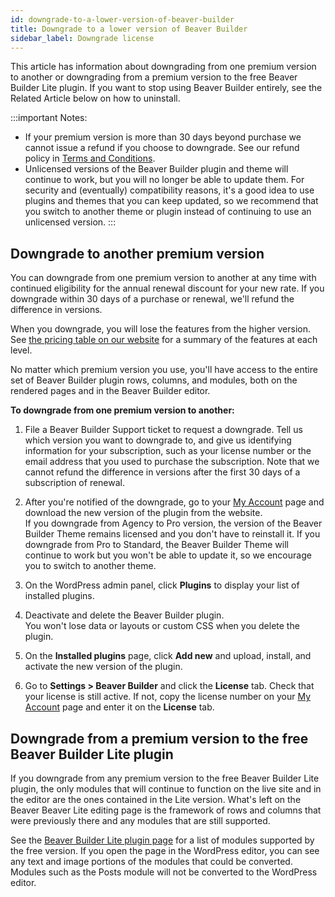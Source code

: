 ```yaml
---
id: downgrade-to-a-lower-version-of-beaver-builder
title: Downgrade to a lower version of Beaver Builder
sidebar_label: Downgrade license
---
```


This article has information about downgrading from one premium version to
another or downgrading from a premium version to the free Beaver Builder Lite
plugin. If you want to stop using Beaver Builder entirely, see the Related
Article below on how to uninstall.

:::important Notes:
  * If your premium version is more than 30 days beyond purchase we cannot issue a refund if you choose to downgrade. See our refund policy in [Terms and Conditions](https://www.wpbeaverbuilder.com/terms-and-conditions/).
  * Unlicensed versions of the Beaver Builder plugin and theme will continue to work, but you will no longer be able to update them. For security and (eventually) compatibility reasons, it's a good idea to use plugins and themes that you can keep updated, so we recommend that you switch to another theme or plugin instead of continuing to use an unlicensed version.
:::

## Downgrade to another premium version

You can downgrade from one premium version to another at any time with
continued eligibility for the annual renewal discount for your new rate. If
you downgrade within 30 days of a purchase or renewal, we'll refund the
difference in versions.

When you downgrade, you will lose the features from the higher version. See
[the pricing table on our website](https://www.wpbeaverbuilder.com/pricing/)
for a summary of the features at each level.

No matter which premium version you use, you'll have access to the entire set
of Beaver Builder plugin rows, columns, and modules, both on the rendered
pages and in the Beaver Builder editor.

**To downgrade from one premium version to another:**

  1. File a Beaver Builder Support ticket to request a downgrade. Tell us which version you want to downgrade to, and give us identifying information for your subscription, such as your license number or the email address that you used to purchase the subscription. Note that we cannot refund the difference in versions after the first 30 days of a subscription of renewal.
  2. After you're notified of the downgrade, go to your [My Account](https://www.wpbeaverbuilder.com/my-account/) page and download the new version of the plugin from the website.  
If you downgrade from Agency to Pro version, the version of the Beaver Builder
Theme remains licensed and you don't have to reinstall it. If you downgrade
from Pro to Standard, the Beaver Builder Theme will continue to work but you
won't be able to update it, so we encourage you to switch to another theme.

  3. On the WordPress admin panel, click **Plugins** to display your list of installed plugins.
  4. Deactivate and delete the Beaver Builder plugin.  
You won't lose data or layouts or custom CSS when you delete the plugin.

  5. On the **Installed plugins** page, click **Add new** and upload, install, and activate the new version of the plugin.
  6. Go to **Settings > Beaver Builder** and click the **License** tab. Check that your license is still active. If not, copy the license number on your [My Account](https://www.wpbeaverbuilder.com/my-account/) page and enter it on the **License** tab.

## Downgrade from a premium version to the free Beaver Builder Lite plugin

If you downgrade from any premium version to the free Beaver Builder Lite
plugin, the only modules that will continue to function on the live site and
in the editor are the ones contained in the Lite version. What's left on the
Beaver Beaver Lite editing page is the framework of rows and columns that were
previously there and any modules that are still supported.

See the [Beaver Builder Lite plugin page](https://wordpress.org/plugins/beaver-builder-lite-version/) for a list of modules supported by the free version. If you open the page in the WordPress editor, you can see any text and image portions of the
modules that could be converted. Modules such as the Posts module will not be
converted to the WordPress editor.
